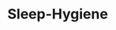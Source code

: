 # Sleep-Hygiene
<!doctype html>
</div>


<script>
// Sample data
const lessons = [
{id:1,title:'Bài 1: Động học chất điểm (Vật lý 10)',topic:'ly',level:'10',desc:'Tốc độ, vận tốc, gia tốc; bài tập có hướng dẫn giải.'},
{id:2,title:'Bài 2: Hàm số bậc nhất (Toán 10)',topic:'toan',level:'10',desc:'Đồ thị, nghiệm, áp dụng phương trình đường thẳng.'},
{id:3,title:'Bài 3: Tính chất phản ứng hóa học (Hóa học 10)',topic:'hoa',level:'10',desc:'Phản ứng oxi hoá — khử, cân bằng phương trình.'},
{id:4,title:'Bài 4: Phân tích tác phẩm (Ngữ văn)',topic:'van',level:'10',desc:'Hướng dẫn phân tích đoạn trích, luận điểm và dẫn chứng.'}
];


const cardsEl = document.getElementById('cards');
const qEl = document.getElementById('q');
const topicFilter = document.getElementById('topicFilter');
const modalRoot = document.getElementById('modalRoot');
const modalContent = document.getElementById('modalContent');


function render(list){
cardsEl.innerHTML='';
if(list.length===0){cardsEl.innerHTML='<div style="grid-column:1/-1" class="card">Không tìm thấy bài học. Thử từ khoá khác.</div>';return}
list.forEach(item=>{
const div = document.createElement('div'); div.className='card';
div.innerHTML = `<h3>${item.title}</h3><div class="meta">Lớp ${item.level} • ${topicName(item.topic)}</div><p>${item.desc}</p><div style="display:flex;gap:8px"><button class="open" data-id="${item.id}">Mở bài</button><button class="btn" onclick="bookmark(${item.id})">Lưu</button></div>`;
cardsEl.appendChild(div);
})
}


function topicName(k){
return {toan:'Toán',ly:'Vật lý',hoa:'Hóa',van:'Ngữ văn'}[k]||'Khác'
}


function openLesson(id){
const item = lessons.find(l=>l.id===id);
if(!item) return;
modalContent.innerHTML = `<h2>${item.title}</h2><p class="meta">Lớp ${item.level} • ${topicName(item.topic)}</p><p>Giải thích ngắn:</p><p>Lorem ipsum dolor sit amet, in hoc discere...</p><hr><h3>Bài tập</h3><ol><li>Bài tập 1 — có hướng dẫn</li><li>Bài tập 2 — lời giải tóm tắt</li></ol>`;
modalRoot.style.display='flex';
}


function bookmark(id){
alert('Đã lưu bài ' + id + ' vào mục yêu thích (tạm).');
}


document.addEventListener('click',e=>{
if(e.target.matches('.open')) openLesson(Number(e.target.dataset.id));
})


document.getElementById('closeModal').addEventListener('click',()=>{modalRoot.style.display='none'})
modalRoot.addEventListener('click',e=>{ if(e.target===modalRoot) modalRoot.style.display='none' })


function filterAndSearch(){
const q = qEl.value.trim().toLowerCase();
const tp = topicFilter.value;
let out = lessons.filter(l=>{
if(tp!=='all' && l.topic!==tp) return false;
if(!q) return true;
return (l.title + '\n' + l.desc).toLowerCase().includes(q);
})
render(out);
}


qEl.addEventListener('input',filterAndSearch);
topicFilter.addEventListener('change',filterAndSearch);
document.getElementById('clearBtn').addEventListener('click',()=>{qEl.value='';topicFilter.value='all';filterAndSearch()});


// add sample lesson
document.getElementById('addSample').addEventListener('click',()=>{
const nid = lessons.length + 1;
lessons.push({id:nid,title:`Bài mẫu ${nid}: Ôn tập nhanh`,topic:'toan',level:'10',desc:'Bài ôn tập nhanh nhiều ví dụ.'});
filterAndSearch();
})


// simple download (save current HTML)
document.getElementById('downloadBtn').addEventListener('click',()=>{
const blob = new Blob([document.documentElement.outerHTML],{type:'text/html'});
const url = URL.createObjectURL(blob);
const a = document.createElement('a'); a.href = url; a.download = 'hoc-cung-tan.html'; document.body.appendChild(a); a.click(); a.remove(); URL.revokeObjectURL(url);
})


// initial render
render(lessons);
</script>
</body>
</html>
